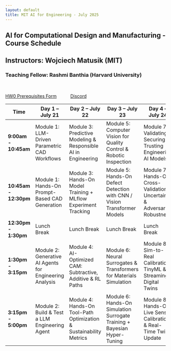 ```yaml
---
layout: default
title: MIT AI for Engineering - July 2025
---
```

## AI for Computational Design and Manufacturing - Course Schedule
## Instructors: Wojciech Matusik (MIT)
### Teaching Fellow: Rashmi Banthia (Harvard University)
   
&nbsp;

[HW0 Prerequisites Form](https://forms.gle/gG5Fzwdaduv9GZaM8)&nbsp;&nbsp;&nbsp;&nbsp;&nbsp;&nbsp;&nbsp;&nbsp;&nbsp;&nbsp;
[Discord](https://bit.ly/mitaidiscordjuly2025)

<table class="schedule-table">
<thead>
<tr>
<th>Time</th>
<th>Day 1 – July 21</th>
<th>Day 2 – July 22</th>
<th>Day 3 – July 23</th>
<th>Day 4 – July 24</th>
<th>Day 5 – July 25</th>
</tr>
</thead>
<tbody>
<tr>
<td><strong>9:00am - 10:45am</strong></td>
<td>Module 1: LLM-Driven Parametric CAD Workflows</td>
<td>Module 3: Predictive Modeling & Responsible AI in Engineering</td>
<td>Module 5: Computer Vision for Quality Control & Robotic Inspection</td>
<td>Module 7: Validating, Securing & Trusting Engineering AI Models</td>
<td>Module 9: Multi-Objective Optimization for Manufacturing Processes</td>
</tr>
<tr>
<td><strong>10:45am - 12:30pm</strong></td>
<td>Module 1: Hands-On Prompt-Based CAD Generation</td>
<td>Module 3: Hands-On Model Training + MLflow Experiment Tracking</td>
<td>Module 5: Hands-On Defect Detection with CNN / Vision Transformer Models</td>
<td>Module 7: Hands-On Cross-Validation, Uncertainty & Adversarial Robustness</td>
<td>Module 9: Hands-On Multi-Objective Optimization for Manufacturing Processes</td>
</tr>
<tr>
<td><strong>12:30pm - 1:30pm</strong></td>
<td>Lunch Break</td>
<td>Lunch Break</td>
<td>Lunch Break</td>
<td>Lunch Break</td>
<td>Lunch Break</td>
</tr>
<tr>
<td><strong>1:30pm - &nbsp; 3:15pm</strong></td>
<td>Module 2: Generative AI Agents for Engineering Analysis</td>
<td>Module 4: AI-Optimized CAM: Subtractive, Additive & RL Paths</td>
<td>Module 6: Neural Surrogates & Transformers for Materials Simulation</td>
<td>Module 8: Sim-to-Real Calibration, TinyML & Streaming Digital Twins</td>
<td>Module 10: Integration Framework & Workflow Customization</td>
</tr>
<tr>
<td><strong>3:15pm - &nbsp; 5:00pm</strong></td>
<td>Module 2: Build & Test a LLM Engineering Agent</td>
<td>Module 4: Hands-On Tool-Path Optimization & Sustainability Metrics</td>
<td>Module 6: Hands-On Simulation Surrogate Training + Bayesian Hyper-Tuning</td>
<td>Module 8: Hands-On Live Sensor Calibration & Real-Time Twin Update</td>
<td>Module 10: Hands-On End-to-End AI Engineering Workflow Build-Out</td>
</tr>
</tbody>
</table>
